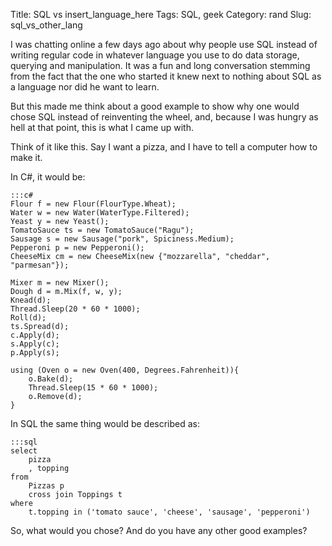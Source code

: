Title: SQL vs insert_language_here
Tags: SQL, geek
Category: rand
Slug: sql_vs_other_lang

I was chatting online a few days ago about why people use SQL instead of writing regular code in whatever language you use to do data storage, querying and manipulation. It was a fun and long conversation stemming from the fact that the one who started it knew next to nothing about SQL as a language nor did he want to learn.

But this made me think about a good example to show why one would chose SQL instead of reinventing the wheel, and, because I was hungry as hell at that point, this is what I came up with.

Think of it like this. Say I want a pizza, and I have to tell a computer how to make it.

In C#, it would be:

	:::c#
	Flour f = new Flour(FlourType.Wheat);
	Water w = new Water(WaterType.Filtered);
	Yeast y = new Yeast();
	TomatoSauce ts = new TomatoSauce("Ragu");
	Sausage s = new Sausage("pork", Spiciness.Medium);
	Pepperoni p = new Pepperoni();
	CheeseMix cm = new CheeseMix(new {"mozzarella", "cheddar", "parmesan"});

	Mixer m = new Mixer();
	Dough d = m.Mix(f, w, y);
	Knead(d);
	Thread.Sleep(20 * 60 * 1000);
	Roll(d);
	ts.Spread(d);
	c.Apply(d);
	s.Apply(c);
	p.Apply(s);

	using (Oven o = new Oven(400, Degrees.Fahrenheit)){
		o.Bake(d);
		Thread.Sleep(15 * 60 * 1000);
		o.Remove(d);
	}

In SQL the same thing would be described as:

	:::sql
	select
		pizza
		, topping
	from
		Pizzas p
		cross join Toppings t
	where
		t.topping in ('tomato sauce', 'cheese', 'sausage', 'pepperoni')

So, what would you chose? And do you have any other good examples?